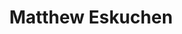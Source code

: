---
title: Matthew Eskuchen
position: Undergraduate Researcher
layout: default
contact:
publications: 
image: /images/user-icon.svg
group: undergrad
year-start: 2015
year-end: 2017
present-position: Boren Fellowship, China
---